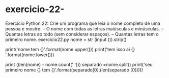 # exercicio-22-
Exercício Python 22: Crie um programa que leia o nome completo de uma pessoa e mostre:  – O nome com todas as letras maiúsculas e minúsculas.  – Quantas letras ao todo (sem considerar espaços).  – Quantas letras tem o primeiro nome.
exercicio22.py
nome = str (input ()).strip()

print('nome tem {}'.format(nome.upper()))
print('tem isso ai {} '.format(nome.lower()))

print ((len(nome) - nome.count(' ')))
separado =nome.split()
print('seu primeiro nome {} tem {}'.format(separado[0],(len(separado [0]))))  

